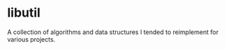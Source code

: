 libutil
=======

A collection of algorithms and data structures I tended to reimplement for various projects.
